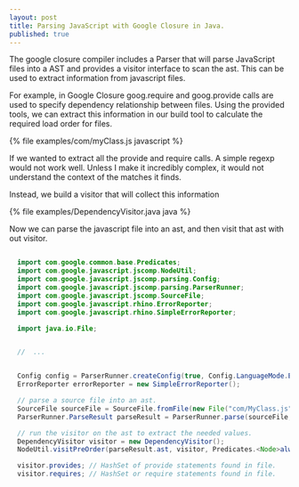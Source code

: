 ```yaml
---
layout: post
title: Parsing JavaScript with Google Closure in Java.
published: true
---
```


The google closure compiler includes a Parser that will parse JavaScript files into a AST and provides a visitor interface to scan the ast. This can be used to extract information from javascript files.

For example, in Google Closure goog.require and goog.provide calls are used to specify dependency relationship between files. Using the provided tools, we can extract this information in our build tool to calculate the required load order for files.


{% file examples/com/myClass.js javascript %}

If we wanted to extract all the provide and require calls. A simple regexp would not work well. Unless I make it incredibly complex, it would not understand the context of the matches it finds.

Instead, we build a visitor that will collect this information


{% file examples/DependencyVisitor.java java %}


Now we can parse the javascript file into an ast, and then visit that ast with out visitor.

```java

  import com.google.common.base.Predicates;
  import com.google.javascript.jscomp.NodeUtil;
  import com.google.javascript.jscomp.parsing.Config;
  import com.google.javascript.jscomp.parsing.ParserRunner;
  import com.google.javascript.jscomp.SourceFile;
  import com.google.javascript.rhino.ErrorReporter;
  import com.google.javascript.rhino.SimpleErrorReporter;

  import java.io.File;


  //  ...


  Config config = ParserRunner.createConfig(true, Config.LanguageMode.ECMASCRIPT6_STRICT, true, null);
  ErrorReporter errorReporter = new SimpleErrorReporter();

  // parse a source file into an ast.
  SourceFile sourceFile = SourceFile.fromFile(new File("com/MyClass.js"));
  ParserRunner.ParseResult parseResult = ParserRunner.parse(sourceFile, sourceFile.getCode(), config, errorReporter);

  // run the visitor on the ast to extract the needed values.
  DependencyVisitor visitor = new DependencyVisitor();
  NodeUtil.visitPreOrder(parseResult.ast, visitor, Predicates.<Node>alwaysTrue());

  visitor.provides; // HashSet of provide statements found in file.
  visitor.requires; // HashSet or require statements found in file.

```





